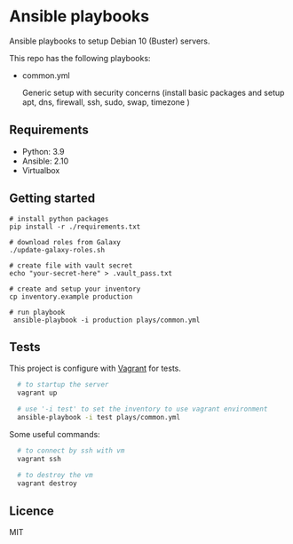 # Ansible playbooks

Ansible playbooks to setup Debian 10 (Buster) servers.

This repo has the following playbooks:

- common.yml

  Generic setup with security concerns (install basic packages and setup apt, dns, firewall, ssh, sudo, swap, timezone )

## Requirements

- Python: 3.9
- Ansible: 2.10
- Virtualbox

## Getting started

```shell
# install python packages
pip install -r ./requirements.txt

# download roles from Galaxy
./update-galaxy-roles.sh

# create file with vault secret
echo "your-secret-here" > .vault_pass.txt

# create and setup your inventory
cp inventory.example production

# run playbook
 ansible-playbook -i production plays/common.yml
```

## Tests

This project is configure with [Vagrant](https://www.vagrantup.com/) for tests.

```bash
  # to startup the server
  vagrant up

  # use '-i test' to set the inventory to use vagrant environment
  ansible-playbook -i test plays/common.yml
```

Some useful commands:

```bash
  # to connect by ssh with vm
  vagrant ssh

  # to destroy the vm
  vagrant destroy
```

## Licence

MIT
